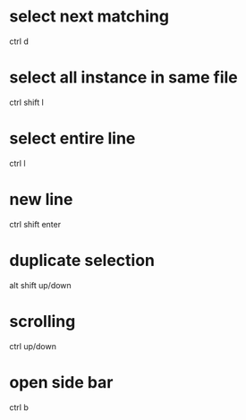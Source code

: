 # select next matching
ctrl d 

# select all instance in same file
ctrl shift l

# select entire line
ctrl l

# new line
ctrl shift enter

# duplicate selection
alt shift up/down

# scrolling
ctrl up/down

# open side bar
ctrl b